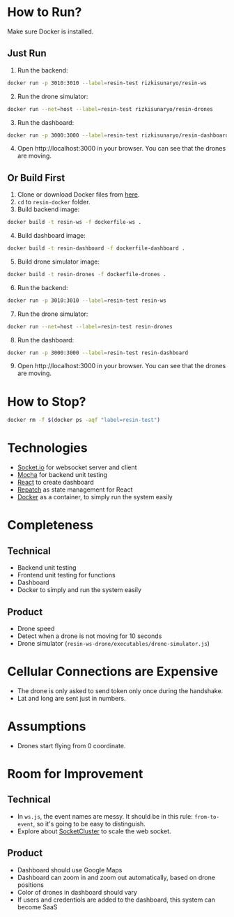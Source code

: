 # How to Run?
Make sure Docker is installed.
## Just Run
1. Run the backend:
```sh
docker run -p 3010:3010 --label=resin-test rizkisunaryo/resin-ws
```
2. Run the drone simulator:
```sh
docker run --net=host --label=resin-test rizkisunaryo/resin-drones
```
3. Run the dashboard:
```sh
docker run -p 3000:3000 --label=resin-test rizkisunaryo/resin-dashboard
```
4. Open http://localhost:3000 in your browser. You can see that the drones are moving.
## Or Build First
1. Clone or download Docker files from [here].
2. `cd` to `resin-docker` folder.
3. Build backend image:
```sh
docker build -t resin-ws -f dockerfile-ws .
```
4. Build dashboard image:
```sh
docker build -t resin-dashboard -f dockerfile-dashboard .
```
5. Build drone simulator image:
```sh
docker build -t resin-drones -f dockerfile-drones .
```
6. Run the backend:
```sh
docker run -p 3010:3010 --label=resin-test resin-ws
```
7. Run the drone simulator:
```sh
docker run --net=host --label=resin-test resin-drones
```
8. Run the dashboard:
```sh
docker run -p 3000:3000 --label=resin-test resin-dashboard
```
9. Open http://localhost:3000 in your browser. You can see that the drones are moving.

# How to Stop?
```sh
docker rm -f $(docker ps -aqf "label=resin-test")
```

# Technologies
  - [Socket.io] for websocket server and client
  - [Mocha] for backend unit testing
  - [React] to create dashboard
  - [Repatch] as state management for React
  - [Docker] as a container, to simply run the system easily

# Completeness
## Technical
  - Backend unit testing
  - Frontend unit testing for functions
  - Dashboard
  - Docker to simply and run the system easily
## Product
  - Drone speed
  - Detect when a drone is not moving for 10 seconds
  - Drone simulator (`resin-ws-drone/executables/drone-simulator.js`)

# Cellular Connections are Expensive
  - The drone is only asked to send token only once during the handshake.
  - Lat and long are sent just in numbers.

# Assumptions
  - Drones start flying from 0 coordinate.

# Room for Improvement
## Technical
  - In `ws.js`, the event names are messy. It should be in this rule: `from-to-event`, so it's going to be easy to distinguish.
  - Explore about [SocketCluster] to scale the web socket.
## Product
  - Dashboard should use Google Maps
  - Dashboard can zoom in and zoom out automatically, based on drone positions
  - Color of drones in dashboard should vary
  - If users and credentiols are added to the dashboard, this system can become SaaS

   [socket.io]: <https://socket.io/>
   [mocha]: <https://mochajs.org/>
   [react]: <https://reactjs.org/>
   [repatch]: <https://github.com/jaystack/repatch>
   [here]: <https://github.com/rizkisunaryo/resin-docker>
   [docker]: <https://www.docker.com/>
   [socketcluster]: <https://socketcluster.io/#!/>
